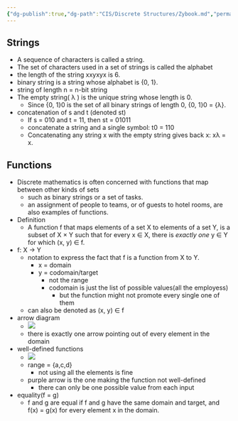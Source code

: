 ```yaml
---
{"dg-publish":true,"dg-path":"CIS/Discrete Structures/Zybook.md","permalink":"/cis/discrete-structures/zybook/","created":"2023-09-16T22:34:09.024-04:00","updated":"2025-07-08T10:47:55.461-04:00"}
---
```


## Strings
- A sequence of characters is called a string.
- The set of characters used in a set of strings is called the alphabet
- the length of the string xxyxyx is 6.
- binary string is a string whose alphabet is {0, 1}.
- string of length n = n-bit string
- The empty string( λ ) is the unique string whose length is 0.
	- Since {0, 1}0 is the set of all binary strings of length 0, {0, 1}0 = {λ}.
- concatenation of s and t (denoted st)
	- If s = 010 and t = 11, then st = 01011
	- concatenate a string and a single symbol: t0 = 110
	- Concatenating any string x with the empty string gives back x: xλ = x.

## Functions
- Discrete mathematics is often concerned with functions that map between other kinds of sets
	- such as binary strings or a set of tasks.
	- an assignment of people to teams, or of guests to hotel rooms, are also examples of functions.
- Definition
	- A function f that maps elements of a set X to elements of a set Y, is a subset of X × Y such that for every x ∈ X, there is _exactly one_ y ∈ Y for which (x, y) ∈ f.
- f: X → Y
	- notation to express the fact that f is a function from X to Y.
		- x = domain
		- y = codomain/target
			- not the range
			- codomain is just the list of possible values(all the employess)
				- but the function might not promote every single one of them
	- can also be denoted as (x, y) ∈ f
- arrow diagram
	- ![](https://i.imgur.com/aPuKktN.png)
	- there is exactly one arrow pointing out of every element in the domain
- well-defined functions
	- ![](https://i.imgur.com/bonsLhC.png)
	- range = {a,c,d}
		- not using all the elements is fine
	- purple arrow is the one making the function not well-defined
		- there can only be one possible value from each input
- equality(f = g)
	- f and g are equal if f and g have the same domain and target, and f(x) = g(x) for every element x in the domain.



